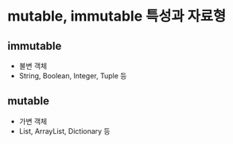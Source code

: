 # mutable, immutable 특성과 자료형

## immutable
* 불변 객체
* String, Boolean, Integer, Tuple 등

## mutable
* 가변 객체
* List, ArrayList, Dictionary 등
